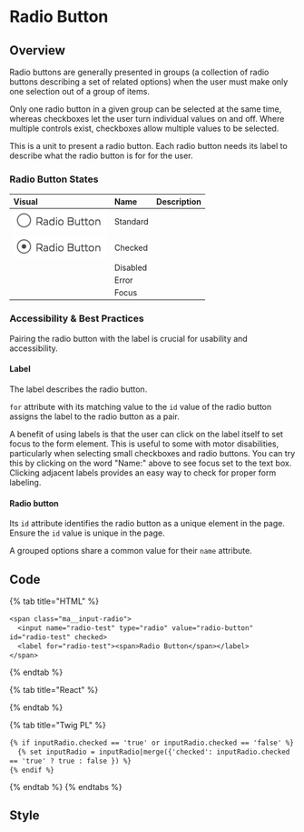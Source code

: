 # Radio Button

## Overview

Radio buttons are generally presented in groups \(a collection of radio buttons describing a set of related options\) when the user must make only one selection out of a group of items.

Only one radio button in a given group can be selected at the same time, whereas checkboxes let the user turn individual values on and off. Where multiple controls exist, checkboxes allow multiple values to be selected.

This is a unit to present a radio button. Each radio button needs its label to describe what the radio button is for for the user.

<!-- The radio button cannot have an icon? -->

### Radio Button States

| Visual | Name | Description |
| :--- | :--- | :--- |
| ![](../../.gitbook/assets/form_input_radio.png) | Standard |  |
| ![](../../.gitbook/assets/form_input_radio_checked.png) | Checked |  |
|  | Disabled |  |
|  | Error |  |
|  | Focus |  |

### Accessibility & Best Practices

Pairing the radio button with the label is crucial for usability and accessibility.

#### Label

The label describes the radio button.

`for` attribute with its matching value to the `id` value of the radio button assigns the label to the radio button as a pair.

A benefit of using labels is that the user can click on the label itself to set focus to the form element. This is useful to some with motor disabilities, particularly when selecting small checkboxes and radio buttons. You can try this by clicking on the word "Name:" above to see focus set to the text box. Clicking adjacent labels provides an easy way to check for proper form labeling.

#### Radio button

Its `id` attribute identifies the radio button as a unique element in the page. Ensure the `id` value is unique in the page.

A grouped options share a common value for their `name` attribute.

## Code

{% tab title="HTML" %}
```markup
<span class="ma__input-radio">
  <input name="radio-test" type="radio" value="radio-button" id="radio-test" checked>
  <label for="radio-test"><span>Radio Button</span></label>
</span>
```
{% endtab %}

{% tab title="React" %}

{% endtab %}

{% tab title="Twig PL" %}
```
{% if inputRadio.checked == 'true' or inputRadio.checked == 'false' %}
  {% set inputRadio = inputRadio|merge({'checked': inputRadio.checked == 'true' ? true : false }) %}
{% endif %}
```
{% endtab %}
{% endtabs %}

## Style
